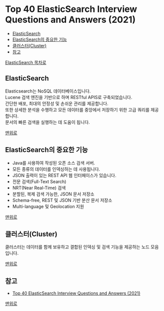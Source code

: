 # Top 40 ElasticSearch Interview Questions and Answers (2021)
* [ElasticSearch](#elasticsearch)
* [ElasticSearch의 중요한 기능](#elasticsearch의-중요한-기능)
* [클러스터(Cluster)](#클러스터cluster)
* [참고](#참고)

[ElasticSearch 목차로](https://github.com/smpark1020/tech-interview/tree/master/ElasticSearch#elasticsearch)

## ElasticSearch
Elasticsearch는 NoSQL 데이터베이스입니다.   
Lucene 검색 엔진을 기반으로 하며 RESTful APIS로 구축되었습니다.   
간단한 배포, 최대의 안정성 및 손쉬운 관리를 제공합니다.   
또한 상세한 분석을 수행하고 모든 데이터를 중앙에서 저장하기 위한 고급 쿼리를 제공합니다.    
문서의 빠른 검색을 실행하는 데 도움이 됩니다.   

[맨위로](#top-40-elasticsearch-interview-questions-and-answers-2021)

## ElasticSearch의 중요한 기능
* Java를 사용하여 작성된 오픈 소스 검색 서버.   
* 모든 종류의 데이터를 인덱싱하는 데 사용됩니다.   
* JSON 출력이 있는 REST API 웹 인터페이스가 있습니다.
* 전문 검색(Full-Text Search)
* NRT(Near Real-Time) 검색
* 분할된, 복제 검색 가능한, JSON 문서 저장소
* Schema-free, REST 및 JSON 기반 분산 문서 저장소
* Multi-language 및 Geolocation 지원

[맨위로](#top-40-elasticsearch-interview-questions-and-answers-2021)

## 클러스터(Cluster)
클러스터는 데이터를 함께 보유하고 결합된 인덱싱 및 검색 기능을 제공하는 노드 모음입니다.

[맨위로](#top-40-elasticsearch-interview-questions-and-answers-2021)

## 참고
* [Top 40 ElasticSearch Interview Questions and Answers (2021)](https://www.guru99.com/elasticsearch-interview-questions.html)

[맨위로](#top-40-elasticsearch-interview-questions-and-answers-2021)

